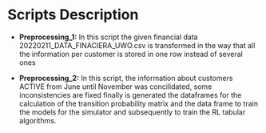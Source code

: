 # Scripts Description

* **Preprocessing_1:** In this script the given financial data 20220211_DATA_FINACIERA_UWO.csv is 
transformed in the way that all the information per customer is stored in one 
row instead of several ones

* **Preprocessing_2:** In this script, the information about customers ACTIVE from June until November 
was concilidated, some inconsistencies are fixed finally is generated the dataframes for the calculation
of the transition probability matrix and the data frame to train the models for the simulator and 
subsequently to train the RL tabular algorithms.